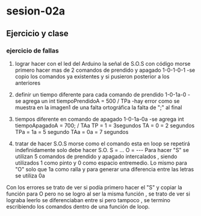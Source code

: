 # sesion-02a
## Ejercicio y clase ##
### ejercicio de fallas ###
 1) lograr hacer con el led del Arduino la señal de S.O.S con código morse 
 primero hacer mas de 2 comandos de prendido y apagado 
 1-0-1-0-1      -se copio los comandos ya existentes y si pusieron posterior a los anteriores
2) definir un tiempo diferente para cada comando de prendido
 1-0-1a-0    -se agrega un int tiempoPrendidoA = 500  / TPa
   -hay error como se muestra en la imagen1 de una falta ortográfica la falta de ";" al final 
3) tiempos diferente en comando de apagado 
1-0-1a-0a    -se agrega int tiempoApagadoA = 700;  / TAa
TP  = 1 = 3segundos 
TA  = 0 = 2 segundos 
TPa = 1a = 5 segundo 
TAa = 0a = 7 segundos 
 
 4) tratar de hacer S.O.S morse 
como  el comando esta en loop se repetirá indefinidamente solo debe hacer S.O.
S = …    O = ---
 Para hacer "S" se utilizan 5 comandos de prendido y apagado intercalados , siendo utilizados 1 como pinto y 0 como espacio entremedio. 
Lo mismo para "O" solo que 1a como ralla y para generar una diferencia entre las letras se utiliza 0a 
 
Con los errores se trato de ver si podía primero hacer el "S" y copiar la función para O pero no se logro al ser la misma función , se trato de ver si lograba leerlo se diferenciaban entre si pero tampoco , se termino escribiendo los comandos dentro de una función de loop. 
